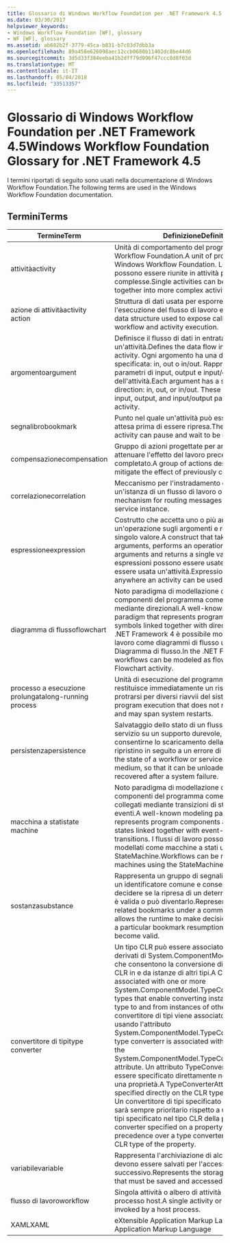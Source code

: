 ```yaml
---
title: Glossario di Windows Workflow Foundation per .NET Framework 4.5
ms.date: 03/30/2017
helpviewer_keywords:
- Windows Workflow Foundation [WF], glossary
- WF [WF], glossary
ms.assetid: ab682b2f-3779-45ca-b831-b7c03d7dbb3a
ms.openlocfilehash: 89a458e626098aec12ccb0680b11402dc8be44d6
ms.sourcegitcommit: 3d5d33f384eeba41b2dff79d096f47ccc8d8f03d
ms.translationtype: MT
ms.contentlocale: it-IT
ms.lasthandoff: 05/04/2018
ms.locfileid: "33513357"
---
```

# <a name="windows-workflow-foundation-glossary-for-net-framework-45"></a><span data-ttu-id="ab019-102">Glossario di Windows Workflow Foundation per .NET Framework 4.5</span><span class="sxs-lookup"><span data-stu-id="ab019-102">Windows Workflow Foundation Glossary for .NET Framework 4.5</span></span>
<span data-ttu-id="ab019-103">I termini riportati di seguito sono usati nella documentazione di Windows Workflow Foundation.</span><span class="sxs-lookup"><span data-stu-id="ab019-103">The following terms are used in the Windows Workflow Foundation documentation.</span></span>  
  
## <a name="terms"></a><span data-ttu-id="ab019-104">Termini</span><span class="sxs-lookup"><span data-stu-id="ab019-104">Terms</span></span>  
  
|<span data-ttu-id="ab019-105">Termine</span><span class="sxs-lookup"><span data-stu-id="ab019-105">Term</span></span>|<span data-ttu-id="ab019-106">Definizione</span><span class="sxs-lookup"><span data-stu-id="ab019-106">Definition</span></span>|  
|----------|----------------|  
|<span data-ttu-id="ab019-107">attività</span><span class="sxs-lookup"><span data-stu-id="ab019-107">activity</span></span>|<span data-ttu-id="ab019-108">Unità di comportamento del programma in Windows Workflow Foundation.</span><span class="sxs-lookup"><span data-stu-id="ab019-108">A unit of program behavior in Windows Workflow Foundation.</span></span> <span data-ttu-id="ab019-109">Le singole attività possono essere riunite in attività più complesse.</span><span class="sxs-lookup"><span data-stu-id="ab019-109">Single activities can be composed together into more complex activities.</span></span>|  
|<span data-ttu-id="ab019-110">azione di attività</span><span class="sxs-lookup"><span data-stu-id="ab019-110">activity action</span></span>|<span data-ttu-id="ab019-111">Struttura di dati usata per esporre callback per l'esecuzione del flusso di lavoro e dell'attività.</span><span class="sxs-lookup"><span data-stu-id="ab019-111">A data structure used to expose callbacks for workflow and activity execution.</span></span>|  
|<span data-ttu-id="ab019-112">argomento</span><span class="sxs-lookup"><span data-stu-id="ab019-112">argument</span></span>|<span data-ttu-id="ab019-113">Definisce il flusso di dati in entrata e in uscita da un'attività.</span><span class="sxs-lookup"><span data-stu-id="ab019-113">Defines the data flow into and out of an activity.</span></span> <span data-ttu-id="ab019-114">Ogni argomento ha una direzione specificata: in, out o in/out. Rappresentano i parametri di input, output e input/output dell'attività.</span><span class="sxs-lookup"><span data-stu-id="ab019-114">Each argument has a specified direction: in, out, or in/out. These represent the input, output, and input/output parameters of the activity.</span></span>|  
|<span data-ttu-id="ab019-115">segnalibro</span><span class="sxs-lookup"><span data-stu-id="ab019-115">bookmark</span></span>|<span data-ttu-id="ab019-116">Punto nel quale un'attività può essere messa in attesa prima di essere ripresa.</span><span class="sxs-lookup"><span data-stu-id="ab019-116">The point at which an activity can pause and wait to be resumed.</span></span>|  
|<span data-ttu-id="ab019-117">compensazione</span><span class="sxs-lookup"><span data-stu-id="ab019-117">compensation</span></span>|<span data-ttu-id="ab019-118">Gruppo di azioni progettate per annullare o attenuare l'effetto del lavoro precedentemente completato.</span><span class="sxs-lookup"><span data-stu-id="ab019-118">A group of actions designed to undo or mitigate the effect of previously completed work.</span></span>|  
|<span data-ttu-id="ab019-119">correlazione</span><span class="sxs-lookup"><span data-stu-id="ab019-119">correlation</span></span>|<span data-ttu-id="ab019-120">Meccanismo per l'instradamento dei messaggi a un'istanza di un flusso di lavoro o di un servizio.</span><span class="sxs-lookup"><span data-stu-id="ab019-120">The mechanism for routing messages to a workflow or service instance.</span></span>|  
|<span data-ttu-id="ab019-121">espressione</span><span class="sxs-lookup"><span data-stu-id="ab019-121">expression</span></span>|<span data-ttu-id="ab019-122">Costrutto che accetta uno o più argomenti, esegue un'operazione sugli argomenti e restituisce un singolo valore.</span><span class="sxs-lookup"><span data-stu-id="ab019-122">A construct that takes in one or more arguments, performs an operation on the arguments and returns a single value.</span></span> <span data-ttu-id="ab019-123">Le espressioni possono essere usate ovunque possa essere usata un'attività.</span><span class="sxs-lookup"><span data-stu-id="ab019-123">Expressions can be used anywhere an activity can be used.</span></span>|  
|<span data-ttu-id="ab019-124">diagramma di flusso</span><span class="sxs-lookup"><span data-stu-id="ab019-124">flowchart</span></span>|<span data-ttu-id="ab019-125">Noto paradigma di modellazione che rappresenta i componenti del programma come simboli collegati mediante direzionali.</span><span class="sxs-lookup"><span data-stu-id="ab019-125">A well-known modeling paradigm that represents program components as symbols linked together with directional arrows.</span></span>  <span data-ttu-id="ab019-126">In .NET Framework 4 è possibile modellare i flussi di lavoro come diagrammi di flusso usando l'attività Diagramma di flusso.</span><span class="sxs-lookup"><span data-stu-id="ab019-126">In the .NET Framework 4, workflows can be modeled as flowcharts using the Flowchart activity.</span></span>|  
|<span data-ttu-id="ab019-127">processo a esecuzione prolungata</span><span class="sxs-lookup"><span data-stu-id="ab019-127">long-running process</span></span>|<span data-ttu-id="ab019-128">Unità di esecuzione del programma che non restituisce immediatamente un risultato e può protrarsi per diversi riavvii del sistema.</span><span class="sxs-lookup"><span data-stu-id="ab019-128">A unit of program execution that does not return immediately and may span system restarts.</span></span>|  
|<span data-ttu-id="ab019-129">persistenza</span><span class="sxs-lookup"><span data-stu-id="ab019-129">persistence</span></span>|<span data-ttu-id="ab019-130">Salvataggio dello stato di un flusso di lavoro o servizio su un supporto durevole, in modo da consentirne lo scaricamento della memoria o il ripristino in seguito a un errore di sistema.</span><span class="sxs-lookup"><span data-stu-id="ab019-130">Saving the state of a workflow or service to a durable medium, so that it can be unloaded from memory or recovered after a system failure.</span></span>|  
|<span data-ttu-id="ab019-131">macchina a stati</span><span class="sxs-lookup"><span data-stu-id="ab019-131">state machine</span></span>|<span data-ttu-id="ab019-132">Noto paradigma di modellazione che rappresenta i componenti del programma come singoli stati collegati mediante transizioni di stato basate su eventi.</span><span class="sxs-lookup"><span data-stu-id="ab019-132">A well-known modeling paradigm that represents program components as individual states linked together with event-driven state transitions.</span></span>  <span data-ttu-id="ab019-133">I flussi di lavoro possono essere modellati come macchine a stati usando l'attività StateMachine.</span><span class="sxs-lookup"><span data-stu-id="ab019-133">Workflows can be modeled as state machines using the StateMachine activity.</span></span>|  
|<span data-ttu-id="ab019-134">sostanza</span><span class="sxs-lookup"><span data-stu-id="ab019-134">substance</span></span>|<span data-ttu-id="ab019-135">Rappresenta un gruppo di segnalibri correlati con un identificatore comune e consente al runtime di decidere se la ripresa di un determinato segnalibro è valida o può diventarlo.</span><span class="sxs-lookup"><span data-stu-id="ab019-135">Represents a group of related bookmarks under a common identifier and allows the runtime to make decisions about whether a particular bookmark resumption is valid or may become valid.</span></span>|  
|<span data-ttu-id="ab019-136">convertitore di tipi</span><span class="sxs-lookup"><span data-stu-id="ab019-136">type converter</span></span>|<span data-ttu-id="ab019-137">Un tipo CLR può essere associato a uno o più tipi derivati di System.ComponentModel.TypeConverter che consentono la conversione di istanze di tipo CLR in e da istanze di altri tipi.</span><span class="sxs-lookup"><span data-stu-id="ab019-137">A CLR type can be associated with one or more System.ComponentModel.TypeConverter derived types that enable converting instances of the CLR type to and from instances of other types.</span></span> <span data-ttu-id="ab019-138">Un convertitore di tipi viene associato a un tipo CLR usando l'attributo System.ComponentModel.TypeConverterAttribute.</span><span class="sxs-lookup"><span data-stu-id="ab019-138">A type converterr is associated with a CLR type using the System.ComponentModel.TypeConverterAttribute attribute.</span></span>  <span data-ttu-id="ab019-139">Un attributo TypeConverterAttribute può essere specificato direttamente nel tipo CLR o in una proprietà.</span><span class="sxs-lookup"><span data-stu-id="ab019-139">A TypeConverterAttribute can be specified directly on the CLR type or on a property.</span></span> <span data-ttu-id="ab019-140">Un convertitore di tipi specificato in una proprietà sarà sempre prioritario rispetto a un convertitore di tipi specificato nel tipo CLR della proprietà.</span><span class="sxs-lookup"><span data-stu-id="ab019-140">A type converter specified on a property always takes precedence over a type converter specified on the CLR type of the property.</span></span>|  
|<span data-ttu-id="ab019-141">variabile</span><span class="sxs-lookup"><span data-stu-id="ab019-141">variable</span></span>|<span data-ttu-id="ab019-142">Rappresenta l'archiviazione di alcuni dati che devono essere salvati per l'accesso in un momento successivo.</span><span class="sxs-lookup"><span data-stu-id="ab019-142">Represents the storage of some data that must be saved and accessed later.</span></span>|  
|<span data-ttu-id="ab019-143">flusso di lavoro</span><span class="sxs-lookup"><span data-stu-id="ab019-143">workflow</span></span>|<span data-ttu-id="ab019-144">Singola attività o albero di attività richiamate da un processo host.</span><span class="sxs-lookup"><span data-stu-id="ab019-144">A single activity or tree of activities invoked by a host process.</span></span>|  
|<span data-ttu-id="ab019-145">XAML</span><span class="sxs-lookup"><span data-stu-id="ab019-145">XAML</span></span>|<span data-ttu-id="ab019-146">eXtensible Application Markup Language</span><span class="sxs-lookup"><span data-stu-id="ab019-146">eXtensible Application Markup Language</span></span>|
